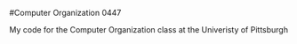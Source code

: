 #Computer Organization 0447

My code for the Computer Organization class at the Univeristy of Pittsburgh
